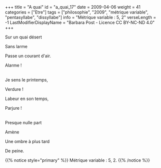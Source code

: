 +++
title = "A quai"
id = "a_quai_17"
date = 2009-04-06
weight = 41
categories = ["Etre"]
tags = ["philosophie", "2009", "métrique variable", "pentasyllabe", "dissyllabe"]
info = "Métrique variable : 5, 2"
verseLength = -1
LastModifierDisplayName = "Barbara Post - Licence CC BY-NC-ND 4.0"
+++

Sur un quai désert

Sans larme

Passe un courant d'air.

Alarme !

 \
Je sens le printemps,

Verdure !

Labeur en son temps,

Parjure !

 \
Presque nulle part

Amène

Une ombre à plus tard

De peine.

{{% notice style="primary" %}}
Métrique variable : 5, 2.
{{% /notice %}}
